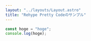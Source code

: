```yaml
---
layout: "../layouts/Layout.astro"
title: "Rehype Pretty Codeのサンプル"
---
```


```js /hoge/1,3
const hoge = "hoge";
console.log(hoge);
```
